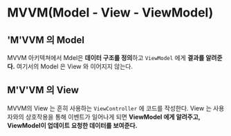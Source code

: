 # MVVM(Model - View - ViewModel)

## 'M'VVM 의 Model
MVVM 아키텍쳐에서 Mdel은 <b>데이터 구조를 정의</b>하고 ```ViewModel``` 에게 <b>결과를 알려준다.</b>
여기서의 Model 은 View 와 이어지지 않는다.

## M'V'VM 의 View 
MVVM의 View 는 흔히 사용하는 ```ViewController``` 에 코드를 작성한다.
View 는 사용자와의 상호작용을 통해 이벤트가 일어나게 되면 <b>ViewModel 에게 알려주고, ViewModel이 업데이트 요청한 데이터를 보여준다.</b>